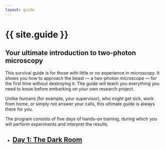 ```yaml
---
layout: guide
---
```

# {{ site.guide }}
## Your ultimate introduction to two-photon microscopy
This survival guide is for those with little or no experience in microscopy. It shows you how to approach the beast — a two-photon microscope — for the first time without destroying it. The guide will teach you everything you need to know before embarking on your own research project.

Unlike humans (for example, your supervisor), who might get sick, work from home, or simply not answer your calls, this ultimate guide is always there for you.

The program consists of five days of hands-on training, during which you will perform experiments and interpret the results.
* <h2> <a href="/guide/day1"> Day 1: The Dark Room </a> </h2>
